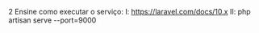 2 Ensine como executar o serviço:
I: https://laravel.com/docs/10.x
II: php artisan serve --port=9000
